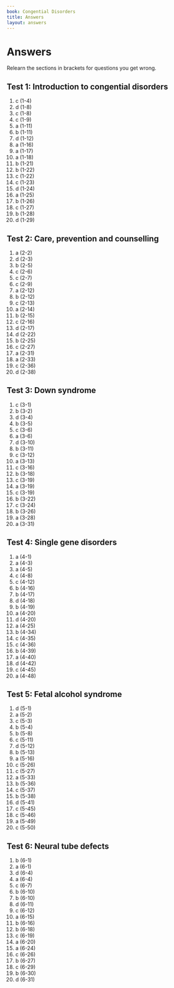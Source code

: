 ```yaml
---
book: Congential Disorders
title: Answers
layout: answers
---
```


# Answers

Relearn the sections in brackets for questions you get wrong.

## Test 1: Introduction to congential disorders

1.	c	(1-4)
2.	d	(1-8)
3.	c	(1-8)
4.	c	(1-9)
5.	a	(1-11)
6.	b	(1-11)
7.	d	(1-12)
8.	a	(1-16)
9.	a	(1-17)
10.	a	(1-18)
11.	b	(1-21)
12.	b	(1-22)
13.	c	(1-22)
14.	c	(1-23)
15.	d	(1-24)
16.	a	(1-25)
17.	b	(1-26)
18.	c	(1-27)
19.	b	(1-28)
20.	d	(1-29)

## Test 2: Care, prevention and counselling

1.	a	(2-2)
2.	d	(2-3)
3.	b	(2-5)
4.	c	(2-6)
5.	c	(2-7)
6.	c	(2-9)
7.	a	(2-12)
8.	b	(2-12)
9.	c	(2-13)
10.	a	(2-14)
11.	b	(2-15)
12.	c	(2-16)
13.	d	(2-17)
14.	d	(2-22)
15.	b	(2-25)
16.	c	(2-27)
17.	a	(2-31)
18.	a	(2-33)
19.	c	(2-36)
20.	d	(2-38)

## Test 3: Down syndrome

1.	c	(3-1)
2.	b	(3-2)
3.	d	(3-4)
4.	b	(3-5)
5.	c	(3-6)
6.	a	(3-6)
7.	d	(3-10)
8.	b	(3-11)
9.	c	(3-12)
10.	a	(3-13)
11.	c	(3-16)
12.	b	(3-18)
13.	c	(3-19)
14.	a	(3-19)
15.	c	(3-19)
16.	b	(3-22)
17.	c	(3-24)
18.	b	(3-26)
19.	a	(3-28)
20.	a	(3-31)

## Test 4: Single gene disorders

1.	a	(4-1)
2.	a	(4-3)
3.	a	(4-5)
4.	c	(4-8)
5.	c	(4-12)
6.	b	(4-16)
7.	b	(4-17)
8.	d	(4-18)
9.	b	(4-19)
10.	a	(4-20)
11.	d	(4-20)
12.	a	(4-25)
13.	b	(4-34)
14.	c	(4-35)
15.	c	(4-36)
16.	b	(4-39)
17.	a	(4-40)
18.	d	(4-42)
19.	c	(4-45)
20.	a	(4-48)

## Test 5: Fetal alcohol syndrome

1.	d	(5-1)
2.	a	(5-2)
3.	c	(5-3)
4.	b	(5-4)
5.	b	(5-8)
6.	c	(5-11)
7.	d	(5-12)
8.	b	(5-13)
9.	a	(5-16)
10.	c	(5-26)
11.	c	(5-27)
12.	a	(5-33)
13.	b	(5-36)
14.	c	(5-37)
15.	b	(5-38)
16.	d	(5-41)
17.	c	(5-45)
18.	c	(5-46)
19.	a	(5-49)
20.	c	(5-50)

## Test 6: Neural tube defects

1.	b	(6-1)
2.	a	(6-1)
3.	d	(6-4)
4.	a	(6-4)
5.	c	(6-7)
6.	b	(6-10)
7.	b	(6-10)
8.	d	(6-11)
9.	c	(6-12)
10.	a	(6-15)
11.	b	(6-16)
12.	b	(6-18)
13.	c	(6-19)
14.	a	(6-20)
15.	a	(6-24)
16.	c	(6-26)
17.	b	(6-27)
18.	c	(6-29)
19.	b	(6-30)
20.	d	(6-31)
